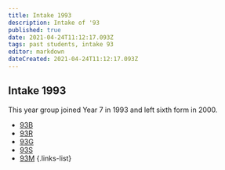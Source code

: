 ```yaml
---
title: Intake 1993
description: Intake of '93
published: true
date: 2021-04-24T11:12:17.093Z
tags: past students, intake 93
editor: markdown
dateCreated: 2021-04-24T11:12:17.093Z
---
```


## Intake 1993
This year group joined Year 7 in 1993 and left sixth form in 2000.
- [93B](/students/past/intake-93/b)
- [93R](/students/past/intake-93/r)
- [93G](/students/past/intake-93/g)
- [93S](/students/past/intake-93/s)
- [93M](/students/past/intake-93/m)
{.links-list}
